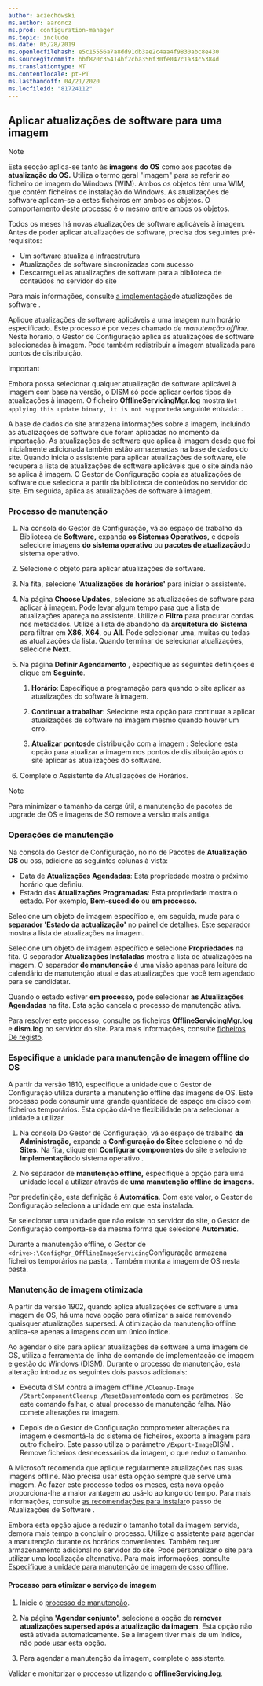 ```yaml
---
author: aczechowski
ms.author: aaroncz
ms.prod: configuration-manager
ms.topic: include
ms.date: 05/28/2019
ms.openlocfilehash: e5c15556a7a8dd91db3ae2c4aa4f9830abc8e430
ms.sourcegitcommit: bbf820c35414bf2cba356f30fe047c1a34c5384d
ms.translationtype: MT
ms.contentlocale: pt-PT
ms.lasthandoff: 04/21/2020
ms.locfileid: "81724112"
---
```

## <a name="apply-software-updates-to-an-image"></a><a name="BKMK_OSImagesApplyUpdates"></a>Aplicar atualizações de software para uma imagem

> [!Note]  
> Esta secção aplica-se tanto às **imagens do OS** como aos pacotes de **atualização do OS.** Utiliza o termo geral "imagem" para se referir ao ficheiro de imagem do Windows (WIM). Ambos os objetos têm uma WIM, que contém ficheiros de instalação do Windows. As atualizações de software aplicam-se a estes ficheiros em ambos os objetos. O comportamento deste processo é o mesmo entre ambos os objetos.  

Todos os meses há novas atualizações de software aplicáveis à imagem. Antes de poder aplicar atualizações de software, precisa dos seguintes pré-requisitos:

- Um software atualiza a infraestrutura  
- Atualizações de software sincronizadas com sucesso  
- Descarreguei as atualizações de software para a biblioteca de conteúdos no servidor do site  

Para mais informações, consulte [a implementação](../../../sum/deploy-use/deploy-software-updates.md)de atualizações de software .  

Aplique atualizações de software aplicáveis a uma imagem num horário especificado. Este processo é por vezes chamado *de manutenção offline*. Neste horário, o Gestor de Configuração aplica as atualizações de software selecionadas à imagem. Pode também redistribuir a imagem atualizada para pontos de distribuição.

> [!Important]  
> Embora possa selecionar qualquer atualização de software aplicável à imagem com base na versão, o DISM só pode aplicar certos tipos de atualizações à imagem. O ficheiro **OfflineServicingMgr.log** mostra `Not applying this update binary, it is not supported`a seguinte entrada: .<!-- SCCMDocs issue 1324 -->

A base de dados do site armazena informações sobre a imagem, incluindo as atualizações de software que foram aplicadas no momento da importação. As atualizações de software que aplica à imagem desde que foi inicialmente adicionada também estão armazenadas na base de dados do site. Quando inicia o assistente para aplicar atualizações de software, ele recupera a lista de atualizações de software aplicáveis que o site ainda não se aplica à imagem. O Gestor de Configuração copia as atualizações de software que seleciona a partir da biblioteca de conteúdos no servidor do site. Em seguida, aplica as atualizações de software à imagem.  

### <a name="servicing-process"></a>Processo de manutenção

1. Na consola do Gestor de Configuração, vá ao espaço de trabalho da Biblioteca de **Software,** expanda **os Sistemas Operativos,** e depois selecione imagens **do sistema operativo** ou **pacotes de atualização**do sistema operativo.  

2. Selecione o objeto para aplicar atualizações de software.  

3. Na fita, selecione **'Atualizações de horários'** para iniciar o assistente.  

4. Na página **Choose Updates,** selecione as atualizações de software para aplicar à imagem. Pode levar algum tempo para que a lista de atualizações apareça no assistente. Utilize o **Filtro** para procurar cordas nos metadados. Utilize a lista de abandono da **arquitetura do Sistema** para filtrar em **X86**, **X64**, ou **All**. Pode selecionar uma, muitas ou todas as atualizações da lista. Quando terminar de selecionar atualizações, selecione **Next**.  

5. Na página **Definir Agendamento** , especifique as seguintes definições e clique em **Seguinte**.  

    1. **Horário**: Especifique a programação para quando o site aplicar as atualizações do software à imagem.  

    2. **Continuar a trabalhar**: Selecione esta opção para continuar a aplicar atualizações de software na imagem mesmo quando houver um erro.  

    3. **Atualizar pontos**de distribuição com a imagem : Selecione esta opção para atualizar a imagem nos pontos de distribuição após o site aplicar as atualizações do software.  

6. Complete o Assistente de Atualizações de Horários.  

> [!NOTE]  
> Para minimizar o tamanho da carga útil, a manutenção de pacotes de upgrade de OS e imagens de SO remove a versão mais antiga.  

### <a name="servicing-operations"></a>Operações de manutenção

Na consola do Gestor de Configuração, no nó de Pacotes de **Atualização** **OS** ou oss, adicione as seguintes colunas à vista:

- Data de **Atualizações Agendadas**: Esta propriedade mostra o próximo horário que definiu.  
- Estado das **Atualizações Programadas**: Esta propriedade mostra o estado. Por exemplo, **Bem-sucedido** ou **em processo.**  

Selecione um objeto de imagem específico e, em seguida, mude para o **separador 'Estado da actualização'** no painel de detalhes. Este separador mostra a lista de atualizações na imagem.

Selecione um objeto de imagem específico e selecione **Propriedades** na fita. O separador **Atualizações Instaladas** mostra a lista de atualizações na imagem. O separador **de manutenção** é uma visão apenas para leitura do calendário de manutenção atual e das atualizações que você tem agendado para se candidatar.

Quando o estado estiver **em processo,** pode selecionar **as Atualizações Agendadas** na fita. Esta ação cancela o processo de manutenção ativa.

Para resolver este processo, consulte os ficheiros **OfflineServicingMgr.log** e **dism.log** no servidor do site. Para mais informações, consulte [ficheiros De registo](../../../core/plan-design/hierarchy/log-files.md).

### <a name="specify-the-drive-for-offline-os-image-servicing"></a><a name="bkmk_servicing-drive"></a>Especifique a unidade para manutenção de imagem offline do OS

<!--1358924-->

A partir da versão 1810, especifique a unidade que o Gestor de Configuração utiliza durante a manutenção offline das imagens de OS. Este processo pode consumir uma grande quantidade de espaço em disco com ficheiros temporários. Esta opção dá-lhe flexibilidade para selecionar a unidade a utilizar.

1. Na consola Do Gestor de Configuração, vá ao espaço de trabalho **da Administração,** expanda a **Configuração do Site**e selecione o nó de **Sites.** Na fita, clique em **Configurar componentes** do site e selecione **Implementação**do sistema operativo .  

2. No separador de **manutenção offline,** especifique a opção para uma unidade local a utilizar através de **uma manutenção offline de imagens**.  

Por predefinição, esta definição é **Automática**. Com este valor, o Gestor de Configuração seleciona a unidade em que está instalada.

Se selecionar uma unidade que não existe no servidor do site, o Gestor de Configuração comporta-se da mesma forma que selecione **Automatic**.

Durante a manutenção offline, o Gestor de `<drive>:\ConfigMgr_OfflineImageServicing`Configuração armazena ficheiros temporários na pasta, . Também monta a imagem de OS nesta pasta.

### <a name="optimized-image-servicing"></a><a name="bkmk_resetbase"></a>Manutenção de imagem otimizada

<!--3555951-->

A partir da versão 1902, quando aplica atualizações de software a uma imagem de OS, há uma nova opção para otimizar a saída removendo quaisquer atualizações supersed. A otimização da manutenção offline aplica-se apenas a imagens com um único índice.

Ao agendar o site para aplicar atualizações de software a uma imagem de OS, utiliza a ferramenta de linha de comando de implementação de imagem e gestão do Windows (DISM). Durante o processo de manutenção, esta alteração introduz os seguintes dois passos adicionais:  

- Executa dISM contra a imagem offline `/Cleanup-Image /StartComponentCleanup /ResetBase`montada com os parâmetros . Se este comando falhar, o atual processo de manutenção falha. Não comete alterações na imagem.  

- Depois de o Gestor de Configuração comprometer alterações na imagem e desmontá-la do sistema de ficheiros, exporta a imagem para outro ficheiro. Este passo utiliza o parâmetro `/Export-Image`DISM . Remove ficheiros desnecessários da imagem, o que reduz o tamanho.  

A Microsoft recomenda que aplique regularmente atualizações nas suas imagens offline. Não precisa usar esta opção sempre que serve uma imagem. Ao fazer este processo todos os meses, esta nova opção proporciona-lhe a maior vantagem ao usá-lo ao longo do tempo. Para mais informações, consulte [as recomendações para instalar](../../understand/install-software-updates.md#recommendations)o passo de Atualizações de Software .

Embora esta opção ajude a reduzir o tamanho total da imagem servida, demora mais tempo a concluir o processo. Utilize o assistente para agendar a manutenção durante os horários convenientes. Também requer armazenamento adicional no servidor do site. Pode personalizar o site para utilizar uma localização alternativa. Para mais informações, consulte [Especifique a unidade para manutenção de imagem de osso offline](#bkmk_servicing-drive).

#### <a name="process-to-optimize-image-servicing"></a>Processo para otimizar o serviço de imagem

1. Inicie o [processo de manutenção](#servicing-process).  

2. Na página **'Agendar conjunto',** selecione a opção de **remover atualizações supersed após a atualização da imagem**. Esta opção não está ativada automaticamente. Se a imagem tiver mais de um índice, não pode usar esta opção.  

3. Para agendar a manutenção da imagem, complete o assistente.  

Validar e monitorizar o processo utilizando o **offlineServicing.log**.
